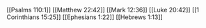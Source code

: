 [[Psalms 110:1]]
[[Matthew 22:42]]
[[Mark 12:36]]
[[Luke 20:42]]
[[1 Corinthians 15:25]]
[[Ephesians 1:22]]
[[Hebrews 1:13]]

